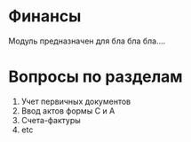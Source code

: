 # Финансы
Модуль предназначен для бла бла бла....

# Вопросы по разделам
1.	Учет первичных документов
2.	Ввод актов формы С и А
3.	Счета-фактуры
4.	etc
